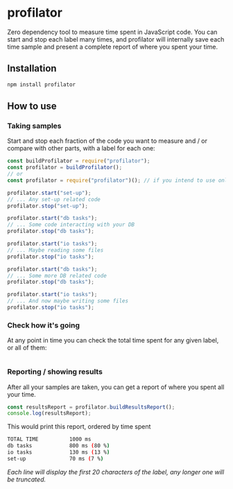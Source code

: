 # profilator

Zero dependency tool to measure time spent in JavaScript code. You can start and stop each label many times, and profilator will internally save each time sample and present a complete report of where you spent your time.

## Installation

```sh
npm install profilator
```

## How to use

### Taking samples

Start and stop each fraction of the code you want to measure and / or compare with other parts, with a label for each one:

```javascript
const buildProfilator = require("profilator");
const profilator = buildProfilator();
// or
const profilator = require("profilator")(); // if you intend to use only one

profilator.start("set-up");
// ... Any set-up related code
profilator.stop("set-up");

profilator.start("db tasks");
// ... Some code interacting with your DB
profilator.stop("db tasks");

profilator.start("io tasks");
// ... Maybe reading some files
profilator.stop("io tasks");

profilator.start("db tasks");
// ... Some more DB related code
profilator.stop("db tasks");

profilator.start("io tasks");
// ... And now maybe writing some files
profilator.stop("io tasks");
```

### Check how it's going

At any point in time you can check the total time spent for any given label, or all of them:

```javascript
```

### Reporting / showing results

After all your samples are taken, you can get a report of where you spent all your time.

```javascript
const resultsReport = profilator.buildResultsReport();
console.log(resultsReport);
```

This would print this report, ordered by time spent

```sh
TOTAL TIME          1000 ms
db tasks            800 ms (80 %)
io tasks            130 ms (13 %)
set-up              70 ms (7 %)
```

*Each line will display the first 20 characters of the label, any longer one will be truncated.*
